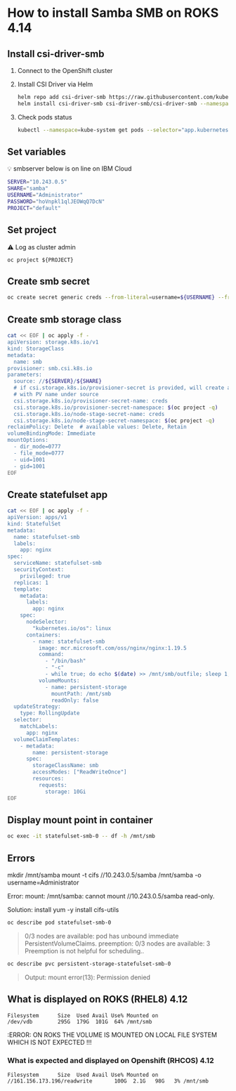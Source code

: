 # How to install Samba SMB on ROKS 4.14

## Install csi-driver-smb

1. Connect to the OpenShift cluster

1. Install CSI Driver via Helm

    ```sh
    helm repo add csi-driver-smb https://raw.githubusercontent.com/kubernetes-csi/csi-driver-smb/master/charts
    helm install csi-driver-smb csi-driver-smb/csi-driver-smb --namespace kube-system --version v1.14.0
    ```

1. Check pods status

    ```sh
    kubectl --namespace=kube-system get pods --selector="app.kubernetes.io/name=csi-driver-smb" --watch
    ```

## Set variables

:bulb: smbserver below is on line on IBM Cloud

```sh
SERVER="10.243.0.5"
SHARE="samba"
USERNAME="Administrator"
PASSWORD="hoVnpkl1qlJEOWqQ7DcN"
PROJECT="default"
```

## Set project
:warning: Log as cluster admin
```
oc project ${PROJECT}
```

## Create smb secret

```sh
oc create secret generic creds --from-literal=username=${USERNAME} --from-literal=password=${PASSWORD} -n $(oc project -q)
```

## Create smb storage class

```sh
cat << EOF | oc apply -f -
apiVersion: storage.k8s.io/v1
kind: StorageClass
metadata:
  name: smb
provisioner: smb.csi.k8s.io
parameters:
  source: //${SERVER}/${SHARE}
  # if csi.storage.k8s.io/provisioner-secret is provided, will create a sub directory
  # with PV name under source
  csi.storage.k8s.io/provisioner-secret-name: creds
  csi.storage.k8s.io/provisioner-secret-namespace: $(oc project -q)
  csi.storage.k8s.io/node-stage-secret-name: creds
  csi.storage.k8s.io/node-stage-secret-namespace: $(oc project -q)
reclaimPolicy: Delete  # available values: Delete, Retain
volumeBindingMode: Immediate
mountOptions:
  - dir_mode=0777
  - file_mode=0777
  - uid=1001
  - gid=1001
EOF
```

## Create statefulset app

```sh
cat << EOF | oc apply -f -
apiVersion: apps/v1
kind: StatefulSet
metadata:
  name: statefulset-smb
  labels:
    app: nginx
spec:
  serviceName: statefulset-smb
  securityContext:
    privileged: true
  replicas: 1
  template:
    metadata:
      labels:
        app: nginx
    spec:
      nodeSelector:
        "kubernetes.io/os": linux
      containers:
        - name: statefulset-smb
          image: mcr.microsoft.com/oss/nginx/nginx:1.19.5
          command:
            - "/bin/bash"
            - "-c"
            - while true; do echo $(date) >> /mnt/smb/outfile; sleep 1; done
          volumeMounts:
            - name: persistent-storage
              mountPath: /mnt/smb
              readOnly: false
  updateStrategy:
    type: RollingUpdate
  selector:
    matchLabels:
      app: nginx
  volumeClaimTemplates:
    - metadata:
        name: persistent-storage
      spec:
        storageClassName: smb
        accessModes: ["ReadWriteOnce"]
        resources:
          requests:
            storage: 10Gi
EOF
```

## Display mount point in container

```sh
oc exec -it statefulset-smb-0 -- df -h /mnt/smb
```

## Errors

mkdir /mnt/samba
mount -t cifs //10.243.0.5/samba /mnt/samba -o username=Administrator

Error: mount: /mnt/samba: cannot mount //10.243.0.5/samba read-only.

Solution: install
yum -y install cifs-utils

```sh
oc describe pod statefulset-smb-0
```

> 0/3 nodes are available: pod has unbound immediate PersistentVolumeClaims. preemption: 0/3 nodes are available: 3 Preemption is not helpful for scheduling..

```sh
oc describe pvc persistent-storage-statefulset-smb-0
```

> Output: mount error(13): Permission denied

## What is displayed on ROKS (RHEL8) 4.12

```
Filesystem      Size  Used Avail Use% Mounted on
/dev/vdb        295G  179G  101G  64% /mnt/smb
```

:ERROR: ON ROKS THE VOLUME IS MOUNTED ON LOCAL FILE SYSTEM WHICH IS NOT EXPECTED !!!

### What is expected and displayed on Openshift (RHCOS) 4.12 

```
Filesystem      Size  Used Avail Use% Mounted on
//161.156.173.196/readwrite       100G  2.1G   98G   3% /mnt/smb
```